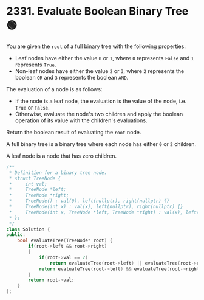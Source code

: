 # 2331. Evaluate Boolean Binary Tree 🟢

You are given the `root` of a full binary tree with the following properties:

 - Leaf nodes have either the value `0` or `1`, where `0` represents `False` and `1` represents `True`.
 - Non-leaf nodes have either the value `2` or `3`, where `2` represents the boolean `OR` and `3` represents the boolean `AND`.

The evaluation of a node is as follows:

 - If the node is a leaf node, the evaluation is the value of the node, i.e. `True` or `False`.
 - Otherwise, evaluate the node's two children and apply the boolean operation of its value with the children's evaluations.

Return the boolean result of evaluating the `root` node.

A full binary tree is a binary tree where each node has either `0` or `2` children.

A leaf node is a node that has zero children.

```cpp
/**
 * Definition for a binary tree node.
 * struct TreeNode {
 *     int val;
 *     TreeNode *left;
 *     TreeNode *right;
 *     TreeNode() : val(0), left(nullptr), right(nullptr) {}
 *     TreeNode(int x) : val(x), left(nullptr), right(nullptr) {}
 *     TreeNode(int x, TreeNode *left, TreeNode *right) : val(x), left(left), right(right) {}
 * };
 */
class Solution {
public:
    bool evaluateTree(TreeNode* root) {
        if(root->left && root->right)
        {
            if(root->val == 2)
                return evaluateTree(root->left) || evaluateTree(root->right);
            return evaluateTree(root->left) && evaluateTree(root->right);
        }
        return root->val;
    }
};
```